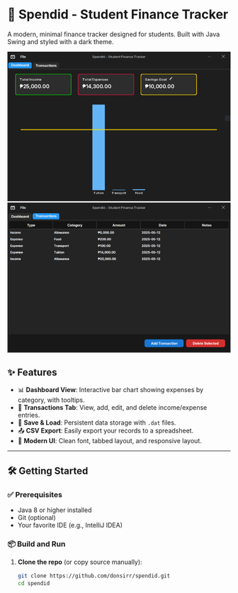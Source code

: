 # 💸 Spendid - Student Finance Tracker

A modern, minimal finance tracker designed for students. Built with Java Swing and styled with a dark theme.

![screenshot](https://github.com/donsirr/spendid/blob/main/assets/screenshot1.PNG)
![screenshot](https://github.com/donsirr/spendid/blob/main/assets/screenshot2.PNG)
## ✨ Features

- 📊 **Dashboard View**: Interactive bar chart showing expenses by category, with tooltips.
- 🧾 **Transactions Tab**: View, add, edit, and delete income/expense entries.
- 💾 **Save & Load**: Persistent data storage with `.dat` files.
- 📤 **CSV Export**: Easily export your records to a spreadsheet.
- 🎯 **Modern UI**: Clean font, tabbed layout, and responsive layout.

---

## 🛠️ Getting Started

### ✅ Prerequisites
- Java 8 or higher installed
- Git (optional)
- Your favorite IDE (e.g., IntelliJ IDEA)

### 📦 Build and Run

1. **Clone the repo** (or copy source manually):
   ```bash
   git clone https://github.com/donsirr/spendid.git
   cd spendid
